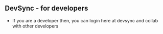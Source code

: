 ## DevSync - for developers
- If you are a developer then, you can login here at devsync and collab with other developers
